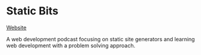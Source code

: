 # Static Bits

[Website](https://staticbits.xyz)

A web development podcast focusing on static site generators and learning web development with a problem solving approach.
